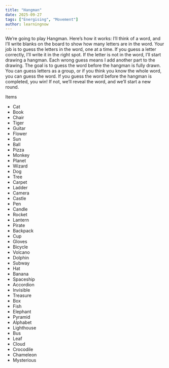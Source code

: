 ```yaml
---
title: "Hangman"
date: 2025-09-27
tags: ["Energising", "Movement"]
author: learningnow
---
```


We’re going to play Hangman. Here’s how it works: I’ll think of a word, and I’ll write blanks on the board to show how many letters are in the word.
Your job is to guess the letters in the word, one at a time.
If you guess a letter correctly, I’ll write it in the right spot.
If the letter is not in the word, I’ll start drawing a hangman.
Each wrong guess means I add another part to the drawing.
The goal is to guess the word before the hangman is fully drawn.
You can guess letters as a group, or if you think you know the whole word, you can guess the word.
If you guess the word before the hangman is completed, you win!
If not, we’ll reveal the word, and we’ll start a new round.

Items
- Cat
- Book
- Chair
- Tiger
- Guitar
- Flower
- Sun
- Ball
- Pizza
- Monkey
- Planet
- Wizard
- Dog
- Tree
- Carpet
- Ladder
- Camera
- Castle
- Pen
- Candle
- Rocket
- Lantern
- Pirate
- Backpack
- Cup
- Gloves
- Bicycle
- Volcano
- Dolphin
- Subway
- Hat
- Banana
- Spaceship
- Accordion
- Invisible
- Treasure
- Box
- Fish
- Elephant
- Pyramid
- Alphabet
- Lighthouse
- Bus
- Leaf
- Cloud
- Crocodile
- Chameleon
- Mysterious
